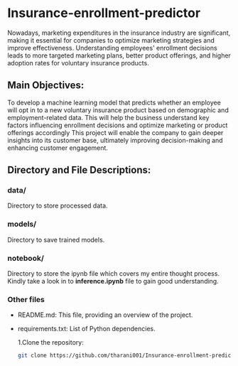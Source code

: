 # Insurance-enrollment-predictor

Nowadays, marketing expenditures in the insurance industry are significant, making it essential for companies to optimize marketing strategies and improve effectiveness. Understanding employees' enrollment decisions leads to more targeted marketing plans, better product offerings, and higher adoption rates for voluntary insurance products.

## **Main Objectives:**
To develop a machine learning model that predicts whether an employee will opt in to a new voluntary insurance product based on demographic and employment-related data. This will help the business understand key factors influencing enrollment decisions and optimize marketing or product offerings accordingly 
This project will enable the company to gain deeper insights into its customer base, ultimately improving decision-making and enhancing customer engagement.


## Directory and File Descriptions:
### data/
Directory to store processed data.

### models/
Directory to save trained models.

### notebook/
Directory to store the ipynb file which covers my entire thought process. Kindly take a look in to **inference.ipynb** file to gain good understanding.

### Other files
- README.md: This file, providing an overview of the project.
- requirements.txt: List of Python dependencies.

  1.Clone the repository:
  ```bash
  git clone https://github.com/tharani001/Insurance-enrollment-prediction.git
  ```
  

